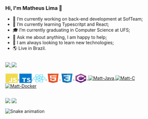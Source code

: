 ### Hi, I'm Matheus Lima 👋
- 💼 I’m currently working on back-end development at SofTeam;
- 🌱 I’m currently learning Typescritpt and React;
- 🎓 I’m currently graduating in Computer Science at UFS;
- 💬 Ask me about anything, I am happy to help;
- 🔧 I am always looking to learn new technologies;
- 🌎 Live in Brazil.
## 
<div>
  <a href="https://github.com/matheus161">
  <img height="180em" src="https://github-readme-stats.vercel.app/api?username=matheus161&show_icons=true&theme=dracula&include_all_commits=true&count_private=true"/>
  <img height="180em" src="https://github-readme-stats.vercel.app/api/top-langs/?username=matheus161&layout=compact&langs_count=7&theme=dracula"/>
</div>

<div style="display: inline_block"><br>
  <img align="center" alt="Matt-Js" height="30" width="40" src="https://raw.githubusercontent.com/devicons/devicon/master/icons/javascript/javascript-plain.svg">
  <img align="center" alt="Matt-Ts" height="30" width="40" src="https://raw.githubusercontent.com/devicons/devicon/master/icons/typescript/typescript-plain.svg">
  <img align="center" alt="Matt-React" height="30" width="40" src="https://raw.githubusercontent.com/devicons/devicon/master/icons/react/react-original.svg">
  <img align="center" alt="Matt-HTML" height="30" width="40" src="https://raw.githubusercontent.com/devicons/devicon/master/icons/html5/html5-original.svg">
  <img align="center" alt="Matt-CSS" height="30" width="40" src="https://raw.githubusercontent.com/devicons/devicon/master/icons/css3/css3-original.svg">
  <img align="center" alt="Matt-Csharp" height="30" width="40" src="https://raw.githubusercontent.com/devicons/devicon/master/icons/csharp/csharp-original.svg">
  <img align="center" alt="Matt-Java" height="30" width="40" src="https://cdn.jsdelivr.net/gh/devicons/devicon/icons/java/java-original.svg">
  <img align="center" alt="Matt-C" height="30" width="40" src="https://cdn.jsdelivr.net/gh/devicons/devicon/icons/c/c-original.svg">
  <img align="center" alt="Matt-Docker" height="30" width="40" src="https://cdn.jsdelivr.net/gh/devicons/devicon/icons/docker/docker-original.svg">
</div>

##
<div>
  <a href = "mailto:matheus.pinheiro@dcomp.ufs.br"><img src="https://img.shields.io/badge/Gmail-D14836?style=for-the-badge&logo=gmail&logoColor=white"></a>
  <a href="https://www.linkedin.com/in/matheus161/" target="_blank"><img src="https://img.shields.io/badge/-LinkedIn-%230077B5?style=for-the-badge&logo=linkedin&logoColor=white" target="_blank"></a> 
  
 ![Snake animation](https://github.com/matheus161/matheus161/blob/output/github-contribution-grid-snake.svg)
</div>

